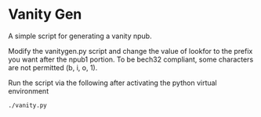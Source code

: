 # Vanity Gen

A simple script for generating a vanity npub.

Modify the vanitygen.py script and change the value of lookfor to the prefix you want after the npub1 portion.  To be bech32 compliant, some characters are not permitted (b, i, o, 1).

Run the script via the following after activating the python virtual environment

```sh
./vanity.py
```